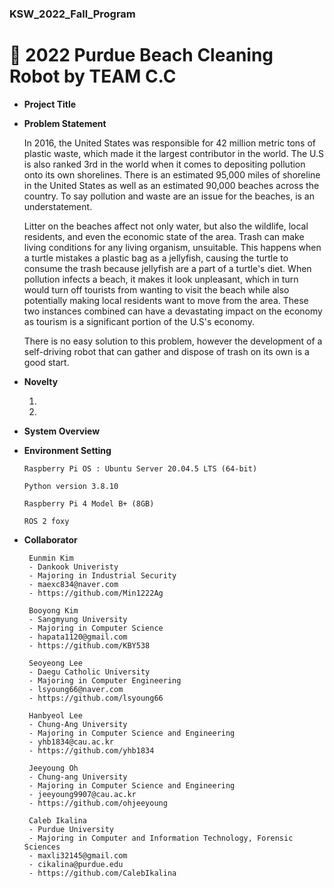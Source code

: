 ### KSW_2022_Fall_Program

# 🤖 2022 Purdue Beach Cleaning Robot by TEAM C.C

+ **Project Title**
     

+ **Problem Statement**

    In 2016, the United States was responsible for 42 million metric tons of plastic waste, which made it the largest contributor in the world. The U.S is also ranked 3rd in the world when it comes to depositing pollution onto its own shorelines. There is an estimated 95,000 miles of shoreline in the United States as well as an estimated 90,000 beaches across the country. To say pollution and waste are an issue for the beaches, is an understatement.
    
    Litter on the beaches affect not only water, but also the wildlife, local residents, and even the economic state of the area. Trash can make living conditions for any living organism, unsuitable. This happens when a turtle mistakes a plastic bag as a jellyfish, causing the turtle to consume the trash because jellyfish are a part of a turtle's diet. When pollution infects a beach, it makes it look unpleasant, which in turn would turn off tourists from wanting to visit the beach while also potentially making local residents want to move from the area. These two instances combined can have a devastating impact on the economy as tourism is a significant portion of the U.S's economy. 
    
    There is no easy solution to this problem, however the development of a self-driving robot that can gather and dispose of trash on its own is a good start.


+ **Novelty**

    1. 
       
      
    2. 
        


+ **System Overview**
 

+ **Environment Setting**
    
    ```Raspberry Pi OS : Ubuntu Server 20.04.5 LTS (64-bit)```
    
    ```Python version 3.8.10```
    
    ```Raspberry Pi 4 Model B+ (8GB)```
    
    ```ROS 2 foxy```
  

+ **Collaborator**
     
       Eunmin Kim
       - Dankook Univeristy
       - Majoring in Industrial Security
       - maexc834@naver.com
       - https://github.com/Min1222Ag
       
       Booyong Kim
       - Sangmyung University
       - Majoring in Computer Science
       - hapata1120@gmail.com
       - https://github.com/KBY538
      
       Seoyeong Lee
       - Daegu Catholic University
       - Majoring in Computer Engineering
       - lsyoung66@naver.com
       - https://github.com/lsyoung66
       
       Hanbyeol Lee
       - Chung-Ang University
       - Majoring in Computer Science and Engineering
       - yhb1834@cau.ac.kr
       - https://github.com/yhb1834
    
       Jeeyoung Oh
       - Chung-ang University
       - Majoring in Computer Science and Engineering
       - jeeyoung9907@cau.ac.kr
       - https://github.com/ohjeeyoung
    
       Caleb Ikalina
       - Purdue University
       - Majoring in Computer and Information Technology, Forensic Sciences
       - maxli32145@gmail.com
       - cikalina@purdue.edu
       - https://github.com/CalebIkalina
